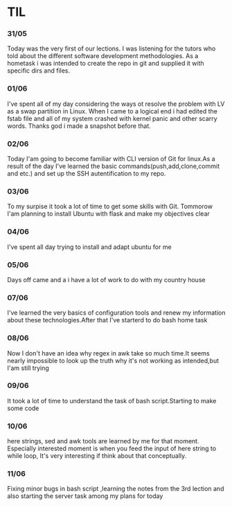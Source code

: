 # TIL 
### 31/05
Today was the very first of our lections. I was listening for the tutors who told about the different software development methodologies. As a hometask i was intended to create the repo in git and supplied it with specific dirs and files.
### 01/06
I've spent all of my day considering the ways ot resolve the problem with LV as a swap partition in Linux. When I came to a logical end  i had edited the fstab file and all of my system crashed with kernel panic and other scarry words. Thanks god i made a snapshot before that.
### 02/06 
Today I'am going to become familiar with CLI version of Git for linux.As a result of the day I've learned the basic commands(push,add,clone,commit and etc.) and set up the SSH autentification to my repo.
### 03/06
To my surpise it took a lot of time to get some skills with Git. Tommorow I'am planning to install Ubuntu with flask and make my objectives clear
### 04/06
I've spent all day trying to install and adapt ubuntu for me
### 05/06
Days off came and a i have a lot of work to do with my country house
### 07/06
I've learned the very basics of configuration tools and renew my information about these technologies.After that I've starterd to do bash home task
### 08/06
Now I don't have an idea why regex in awk take so much time.It seems nearly impossible to look up the truth why it's not working as intended,but I'am still trying
### 09/06
It took a lot of time to understand the task of bash script.Starting to make some code
### 10/06 
here strings, sed and awk tools are learned by me for that moment. Especially interested moment is when you feed the input of here string to while loop, It's very interesting if think about that conceptually.
### 11/06
Fixing minor bugs in bash script ,learning the notes from the 3rd lection and also starting the server task among my plans for today
